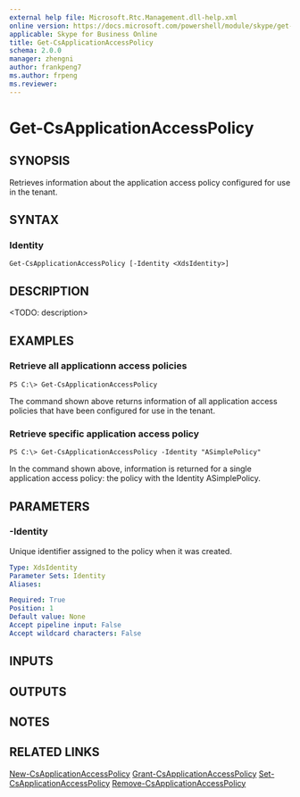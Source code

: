 ```yaml
---
external help file: Microsoft.Rtc.Management.dll-help.xml
online version: https://docs.microsoft.com/powershell/module/skype/get-csapplicationaccesspolicy
applicable: Skype for Business Online
title: Get-CsApplicationAccessPolicy
schema: 2.0.0
manager: zhengni
author: frankpeng7
ms.author: frpeng
ms.reviewer:
---
```


# Get-CsApplicationAccessPolicy

## SYNOPSIS

Retrieves information about the application access policy configured for use in the tenant.

## SYNTAX

### Identity

```
Get-CsApplicationAccessPolicy [-Identity <XdsIdentity>] 
```

## DESCRIPTION

<TODO: description>

## EXAMPLES

### Retrieve all applicationn access policies

```
PS C:\> Get-CsApplicationAccessPolicy
```

The command shown above returns information of all application access policies that have been configured for use in the tenant.

### Retrieve specific application access policy

```
PS C:\> Get-CsApplicationAccessPolicy -Identity "ASimplePolicy"
```

In the command shown above, information is returned for a single application access policy: the policy with the Identity ASimplePolicy.


## PARAMETERS

### -Identity

Unique identifier assigned to the policy when it was created.

```yaml
Type: XdsIdentity
Parameter Sets: Identity
Aliases: 

Required: True
Position: 1
Default value: None
Accept pipeline input: False
Accept wildcard characters: False
```

## INPUTS

## OUTPUTS

## NOTES

## RELATED LINKS

[New-CsApplicationAccessPolicy](New-CsApplicationAccessPolicy.md)
[Grant-CsApplicationAccessPolicy](Grant-CsApplicationAccessPolicy.md)
[Set-CsApplicationAccessPolicy](Set-CsApplicationAccessPolicy.md)
[Remove-CsApplicationAccessPolicy](Remove-CsApplicationAccessPolicy.md)

